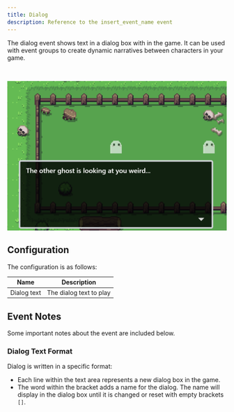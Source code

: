 ```yaml
---
title: Dialog
description: Reference to the insert_event_name event
---
```


The dialog event shows text in a dialog box with in the game. It can be used with event groups to create dynamic narratives between characters in your game.

<br/>

<pixel-art>

![](../../../assets/images/dialog-event-reference.png)

</pixel-art>

## Configuration

The configuration is as follows:

| Name        | Description             |
| ----------- | ----------------------- |
| Dialog text | The dialog text to play |

## Event Notes

Some important notes about the event are included below.

### Dialog Text Format

Dialog is written in a specific format:

- Each line within the text area represents a new dialog box in the game.
- The word within the bracket adds a name for the dialog. The name will display in the dialog box until it is changed or reset with empty brackets `[]`.
